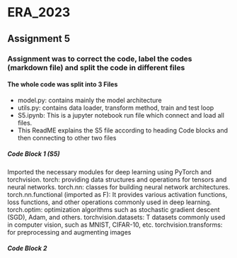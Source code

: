 # ERA_2023
## Assignment 5 
### Assignment was to correct the code, label the codes (markdown file) and split the code in different files 
#### The whole code was split into 3 Files 
- model.py: contains mainly the model architecture 
- utils.py: contains data loader, transform method, train and test loop 
- S5.ipynb: This is a jupyter notebook run file which connect and load all files. 
-  This ReadME explains the S5 file according to heading Code blocks and then connecting to other two files 

##### Code Block 1 (S5)
Imported the necessary modules for deep learning using PyTorch and torchvision. 
  torch: providing data structures and operations for tensors and neural networks.
  torch.nn: classes for building neural network architectures.
  torch.nn.functional (imported as F):  It provides various activation functions, loss functions, and other operations commonly used in deep learning.
  torch.optim: optimization algorithms such as stochastic gradient descent (SGD), Adam, and others.
  torchvision.datasets: T datasets commonly used in computer vision, such as MNIST, CIFAR-10, etc.
  torchvision.transforms: for preprocessing and augmenting images 
  
##### Code Block 2
